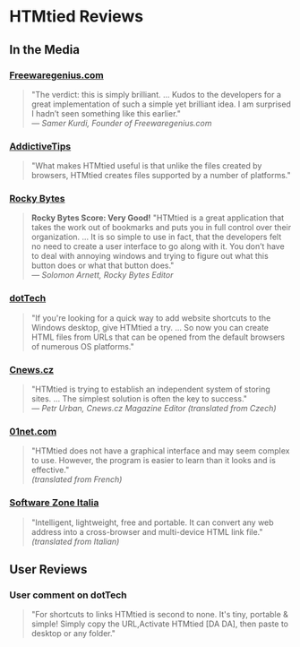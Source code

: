 # HTMtied Reviews

## In the Media

### [Freewaregenius.com](http://www.freewaregenius.com/create-internet-bookmarks-as-browser-independent-files-on-your-desktop-with-htmtied/)

> "The verdict: this is simply brilliant. ... Kudos to the developers for a great implementation of such a simple yet brilliant idea. I am surprised I hadn’t seen something like this earlier."  
*— Samer Kurdi, Founder of Freewaregenius.com*

### [AddictiveTips](https://www.addictivetips.com/windows-tips/htmtied-create-html-file-shortcuts-for-website-to-run-anywhere/)

> "What makes HTMtied useful is that unlike the files created by browsers, HTMtied creates files supported by a number of platforms."

### [Rocky Bytes](https://www.rockybytes.com/htmtied)

> **Rocky Bytes Score: Very Good!** "HTMtied is a great application that takes the work out of bookmarks and puts you in full control over their organization. ... It is so simple to use in fact, that the developers felt no need to create a user interface to go along with it. You don’t have to deal with annoying windows and trying to figure out what this button does or what that button does."  
*— Solomon Arnett, Rocky Bytes Editor*

### [dotTech](https://dottech.org/167449/how-to-instantly-convert-any-url-to-html-in-windows-tip/)

> "If you're looking for a quick way to add website shortcuts to the Windows desktop, give HTMtied a try. ... So now you can create HTML files from URLs that can be opened from the default browsers of numerous OS platforms."

### [Cnews.cz](https://www.cnews.cz/novinky-ad-aware-free-internet-security-9-5-aerorainbow-2-5-a-dalsi/)

> "HTMtied is trying to establish an independent system of storing sites. ... The simplest solution is often the key to success."  
*— Petr Urban, Cnews.cz Magazine Editor (translated from Czech)*

### [01net.com](https://www.01net.com/telecharger/windows/Internet/internet_utlitaire/fiches/133326.html)

> "HTMtied does not have a graphical interface and may seem complex to use. However, the program is easier to learn than it looks and is effective."  
*(translated from French)*

### [Software Zone Italia](https://www.swzone.it/Convertire-qualsiasi-link-in-un-file-HTML-con-HTMtied-30208.html)

> "Intelligent, lightweight, free and portable. It can convert any web address into a cross-browser and multi-device HTML link file."  
*(translated from Italian)*


## User Reviews

### User comment on dotTech

> "For shortcuts to links HTMtied is second to none. It's tiny, portable & simple! Simply copy the URL,Activate HTMtied [DA DA], then paste to desktop or any folder."
